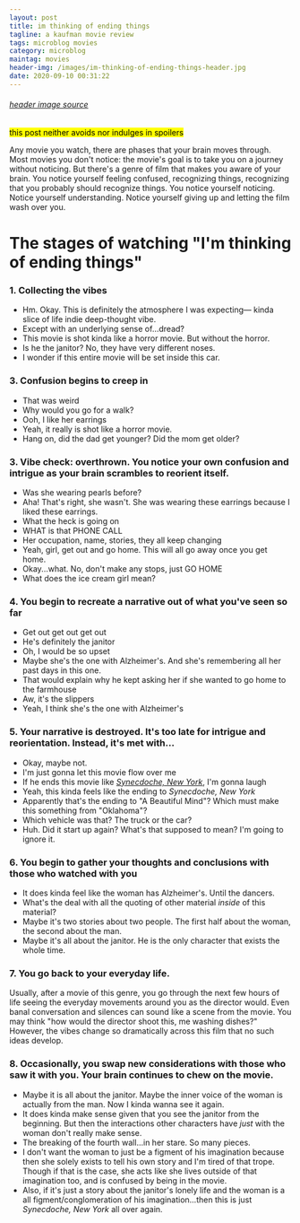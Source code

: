 ```yaml
---
layout: post
title: im thinking of ending things
tagline: a kaufman movie review
tags: microblog movies
category: microblog
maintag: movies
header-img: /images/im-thinking-of-ending-things-header.jpg
date: 2020-09-10 00:31:22
---
```

###### [header image source](https://cdn.collider.com/wp-content/uploads/2020/08/im-thinking-of-ending-things-poster-jessie-buckley-social.jpeg)
<mark>this post neither avoids nor indulges in spoilers</mark>

Any movie you watch, there are phases that your brain moves through. Most movies you don't notice: the movie's goal is to take you on a journey without noticing. But there's a genre of film that makes you aware of your brain. You notice yourself feeling confused, recognizing things, recognizing that you probably should recognize things. You notice yourself noticing. Notice yourself understanding. Notice yourself giving up and letting the film wash over you.

# The stages of watching "I'm thinking of ending things"

### 1. Collecting the vibes
- Hm. Okay. This is definitely the atmosphere I was expecting— kinda slice of life indie deep-thought vibe.
- Except with an underlying sense of...dread?
- This movie is shot kinda like a horror movie. But without the horror.
- Is he the janitor? No, they have very different noses.
- I wonder if this entire movie will be set inside this car.

### 3. Confusion begins to creep in
- That was weird
- Why would you go for a walk?
- Ooh, I like her earrings
- Yeah, it really is shot like a horror movie.
- Hang on, did the dad get younger? Did the mom get older?

### 3. Vibe check: overthrown. You notice your own confusion and intrigue as your brain scrambles to reorient itself.
- Was she wearing pearls before?
- Aha! That's right, she wasn't. She was wearing these earrings because I liked these earrings.
- What the heck is going on
- WHAT is that PHONE CALL
- Her occupation, name, stories, they all keep changing
- Yeah, girl, get out and go home. This will all go away once you get home.
- Okay...what. No, don't make any stops, just GO HOME
- What does the ice cream girl mean?

### 4. You begin to recreate a narrative out of what you've seen so far
- Get out get out get out
- He's definitely the janitor
- Oh, I would be so upset
- Maybe she's the one with Alzheimer's. And she's remembering all her past days in this one.
- That would explain why he kept asking her if she wanted to go home to the farmhouse
- Aw, it's the slippers
- Yeah, I think she's the one with Alzheimer's

### 5. Your narrative is destroyed. It's too late for intrigue and reorientation. Instead, it's met with...
- Okay, maybe not.
- I'm just gonna let this movie flow over me
- If he ends this movie like [_Synecdoche, New York_](https://en.wikipedia.org/wiki/Synecdoche,_New_York), I'm gonna laugh
- Yeah, this kinda feels like the ending to _Synecdoche, New York_
- Apparently that's the ending to "A Beautiful Mind"? Which must make this something from "Oklahoma"?
- Which vehicle was that? The truck or the car?
- Huh. Did it start up again? What's that supposed to mean? I'm going to ignore it.

### 6. You begin to gather your thoughts and conclusions with those who watched with you
- It does kinda feel like the woman has Alzheimer's. Until the dancers.
- What's the deal with all the quoting of other material _inside_ of this material?
- Maybe it's two stories about two people. The first half about the woman, the second about the man.
- Maybe it's all about the janitor. He is the only character that exists the whole time.

### 7. You go back to your everyday life.
Usually, after a movie of this genre, you go through the next few hours of life seeing the everyday movements around you as the director would. Even banal conversation and silences can sound like a scene from the movie. You may think "how would the director shoot this, me washing dishes?" However, the vibes change so dramatically across this film that no such ideas develop.

### 8. Occasionally, you swap new considerations with those who saw it with you. Your brain continues to chew on the movie.
- Maybe it is all about the janitor. Maybe the inner voice of the woman is actually from the man. Now I kinda wanna see it again.
- It does kinda make sense given that you see the janitor from the beginning. But then the interactions other characters have _just_ with the woman don't really make sense.
- The breaking of the fourth wall...in her stare. So many pieces.
- I don't want the woman to just be a figment of his imagination because then she solely exists to tell his own story and I'm tired of that trope. Though if that is the case, she acts like she lives outside of that imagination too, and is confused by being in the movie.
- Also, if it's just a story about the janitor's lonely life and the woman is a all figment/conglomeration of his imagination...then this is just _Synecdoche, New York_ all over again.